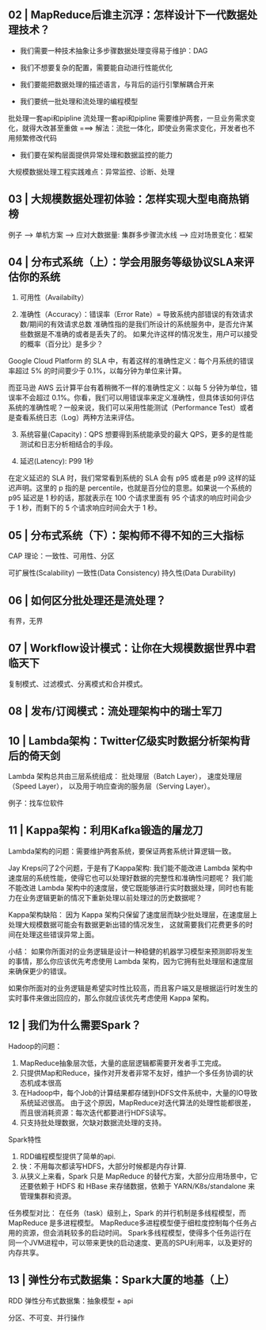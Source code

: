 

## 02 | MapReduce后谁主沉浮：怎样设计下一代数据处理技术？

- 我们需要一种技术抽象让多步骤数据处理变得易于维护：DAG

- 我们不想要复杂的配置，需要能自动进行性能优化

- 我们要能把数据处理的描述语言，与背后的运行引擎解耦合开来

- 我们要统一批处理和流处理的编程模型

批处理一套api和pipline
流处理一套api和pipline
需要维护两套，一旦业务需求变化，就得大改甚至重做 
===> 解法：流批一体化，即使业务需求变化，开发者也不用频繁修改代码

- 我们要在架构层面提供异常处理和数据监控的能力

大规模数据处理工程实践难点：异常监控、诊断、处理


## 03 | 大规模数据处理初体验：怎样实现大型电商热销榜

例子 --> 单机方案 --> 应对大数据量: 集群多步骤流水线 --> 应对场景变化：框架

## 04 | 分布式系统（上）：学会用服务等级协议SLA来评估你的系统

1. 可用性（Availabilty）

2. 准确性（Accuracy）：错误率（Error Rate）= 导致系统内部错误的有效请求数/期间的有效请求总数
准确性指的是我们所设计的系统服务中，是否允许某些数据是不准确的或者是丢失了的。
如果允许这样的情况发生，用户可以接受的概率（百分比）是多少？

Google Cloud Platform 的 SLA 中，有着这样的准确性定义：每个月系统的错误率超过 5% 的时间要少于 0.1%，以每分钟为单位来计算。

而亚马逊 AWS 云计算平台有着稍微不一样的准确性定义：以每 5 分钟为单位，错误率不会超过 0.1%。你看，我们可以用错误率来定义准确性，但具体该如何评估系统的准确性呢？一般来说，我们可以采用性能测试（Performance Test）或者是查看系统日志（Log）两种方法来评估。


3. 系统容量(Capacity)：QPS
想要得到系统能承受的最大 QPS，更多的是性能测试和日志分析相结合的手段。

4. 延迟(Latency): P99 1秒

在定义延迟的 SLA 时，我们常常看到系统的 SLA 会有 p95 或者是 p99 这样的延迟声明。这里的 p 指的是 percentile，也就是百分位的意思。如果说一个系统的 p95 延迟是 1 秒的话，那就表示在 100 个请求里面有 95 个请求的响应时间会少于 1 秒，而剩下的 5 个请求响应时间会大于 1 秒。

## 05 | 分布式系统（下）：架构师不得不知的三大指标
CAP 理论：一致性、可用性、分区

可扩展性(Scalability)
一致性(Data Consistency)
持久性(Data Durability)


## 06 | 如何区分批处理还是流处理？
有界，无界

## 07 | Workflow设计模式：让你在大规模数据世界中君临天下
复制模式、过滤模式、分离模式和合并模式。

## 08 | 发布/订阅模式：流处理架构中的瑞士军刀

## 10 | Lambda架构：Twitter亿级实时数据分析架构背后的倚天剑
Lambda 架构总共由三层系统组成：
批处理层（Batch Layer），
速度处理层（Speed Layer），
以及用于响应查询的服务层（Serving Layer）。

例子：找车位软件

## 11 | Kappa架构：利用Kafka锻造的屠龙刀
Lambda架构的问题：需要维护两套系统，要保证两套系统计算逻辑一致。

Jay Kreps问了2个问题，于是有了Kappa架构:
我们能不能改进 Lambda 架构中速度层的系统性能，使得它也可以处理好数据的完整性和准确性问题呢？
我们能不能改进 Lambda 架构中的速度层，使它既能够进行实时数据处理，同时也有能力在业务逻辑更新的情况下重新处理以前处理过的历史数据呢？


Kappa架构缺陷：
因为 Kappa 架构只保留了速度层而缺少批处理层，在速度层上处理大规模数据可能会有数据更新出错的情况发生，
这就需要我们花费更多的时间在处理这些错误异常上面。

小结：
如果你所面对的业务逻辑是设计一种稳健的机器学习模型来预测即将发生的事情，那么你应该优先考虑使用 Lambda 架构，因为它拥有批处理层和速度层来确保更少的错误。

如果你所面对的业务逻辑是希望实时性比较高，而且客户端又是根据运行时发生的实时事件来做出回应的，那么你就应该优先考虑使用 Kappa 架构。

## 12 | 我们为什么需要Spark？

Hadoop的问题：
1. MapReduce抽象层次低，大量的底层逻辑都需要开发者手工完成。
2. 只提供Map和Reduce，操作对开发者非常不友好，维护一个多任务协调的状态机成本很高
3. 在Hadoop中，每个Job的计算结果都存储到HDFS文件系统中，大量的IO导致系统延迟很高。
由于这个原因，MapReduce对迭代算法的处理性能都很差，而且很消耗资源：每次迭代都要进行HDFS读写。
4. 只支持批处理数据，欠缺对数据流处理的支持。

Spark特性
1. RDD编程模型提供了简单的api.
2. 快：不用每次都读写HDFS，大部分时候都是内存计算.
3. 从狭义上来看，Spark 只是 MapReduce 的替代方案，大部分应用场景中，它还要依赖于 HDFS 和 HBase 来存储数据，依赖于 YARN/K8s/standalone 来管理集群和资源。

任务模型对比：
在任务（task）级别上，Spark 的并行机制是多线程模型，而 MapReduce 是多进程模型。
MapReduce多进程模型便于细粒度控制每个任务占用的资源，但会消耗较多的启动时间。
Spark多线程模型，使得多个任务运行在同一个JVM进程中，可以带来更快的启动速度、更高的SPU利用率，以及更好的内存共享。


## 13 | 弹性分布式数据集：Spark大厦的地基（上）
RDD 弹性分布式数据集：抽象模型 + api

分区、不可变、并行操作








